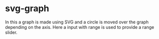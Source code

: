 # svg-graph
In this a graph is made using SVG and a circle is moved over the graph depending on the axis. Here a input with range is used to provide a range slider.

